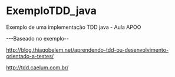 # ExemploTDD_java
Exemplo de uma implementação TDD java - Aula APOO

---Baseado no exemplo--

http://blog.thiagobelem.net/aprendendo-tdd-ou-desenvolvimento-orientado-a-testes/

http://tdd.caelum.com.br/
